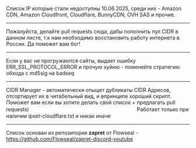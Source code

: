 Список IP которые стали недоступны 10.06.2025, среди них - Amazon CDN, Amazon Cloudfront, Cloudflare, BunnyCDN, OVH SAS и прочие.

--------------------

Пожалуйста, делайте pull requests сюда, дабы пополнить пул CIDR в данном листе, т.к нам необходимо восстановить работу интернета в России. Да поможет вам бог!

--------------

Если у вас не прогружаются сайты, выдает ошибку ERR_SSL_PROTOCOL_ERROR и прочую хуйню - поменяйте стратегию обхода с md5sig на badseq

---------

CIDR Manager - автоматически отыщет дубликаты CIDR Адресов, отсортирует их в читабельный вид, и впринципе хороший скрипт. Поможет вам если вы хотите делать свой список + предлагать pull requests)ㅤㅤㅤㅤㅤㅤㅤㅤㅤㅤㅤㅤㅤㅤㅤㅤㅤㅤㅤㅤㅤㅤㅤРаботает только при наличии ipset-cloudflare.txt и никак иначе

---------

Список основан из репозитория **zapret** от Flowseal - https://github.com/Flowseal/zapret-discord-youtube
